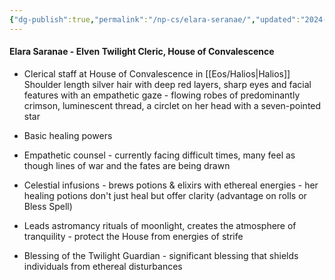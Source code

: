 ```yaml
---
{"dg-publish":true,"permalink":"/np-cs/elara-seranae/","updated":"2024-12-24T09:01:19.095-06:00"}
---
```


#### Elara Saranae - Elven Twilight Cleric, House of Convalescence
- Clerical staff at House of Convalescence in [[Eos/Halios\|Halios]]
Shoulder length silver hair with deep red layers, sharp eyes and facial features with an empathetic gaze - flowing robes of predominantly crimson, luminescent thread, a circlet on her head with a seven-pointed star

- Basic healing powers
- Empathetic counsel - currently facing difficult times, many feel as though lines of war and the fates are being drawn 
- Celestial infusions - brews potions & elixirs with ethereal energies - her healing potions don't just heal but offer clarity (advantage on rolls or Bless Spell)
- Leads astromancy rituals of moonlight, creates the atmosphere of tranquility - protect the House from energies of strife 
- Blessing of the Twilight Guardian - significant blessing that shields individuals from ethereal disturbances 
